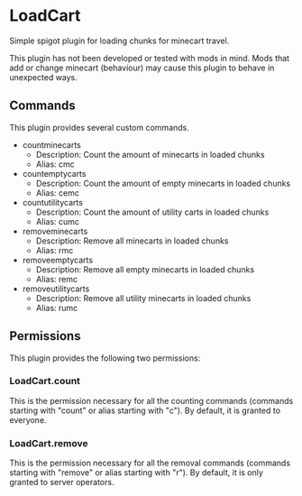 # LoadCart
Simple spigot plugin for loading chunks for minecart travel.

This plugin has not been developed or tested with mods in mind. Mods that add or change minecart (behaviour) may cause this
plugin to behave in unexpected ways.

## Commands

This plugin provides several custom commands.

- countminecarts
  - Description: Count the amount of minecarts in loaded chunks
  - Alias: cmc
- countemptycarts
  - Description: Count the amount of empty minecarts in loaded chunks
  - Alias: cemc
- countutilitycarts
  - Description: Count the amount of utility carts in loaded chunks
  - Alias: cumc
- removeminecarts
  - Description: Remove all minecarts in loaded chunks
  - Alias: rmc
- removeemptycarts
  - Description: Remove all empty minecarts in loaded chunks
  - Alias: remc
- removeutilitycarts
  - Description: Remove all utility minecarts in loaded chunks
  - Alias: rumc


## Permissions

This plugin provides the following two permissions:

### LoadCart.count

This is the permission necessary for all the counting commands (commands starting with "count" or alias starting with "c").
By default, it is granted to everyone.

### LoadCart.remove

This is the permission necessary for all the removal commands (commands starting with "remove" or alias starting with "r").
By default, it is only granted to server operators.
